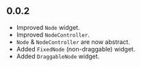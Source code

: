 ## 0.0.2

* Improved `Node` widget.
* Improved `NodeController`.
* `Node` & `NodeController` are now abstract.
* Added `FixedNode` (non-draggable) widget.
* Added `DraggableNode` widget.